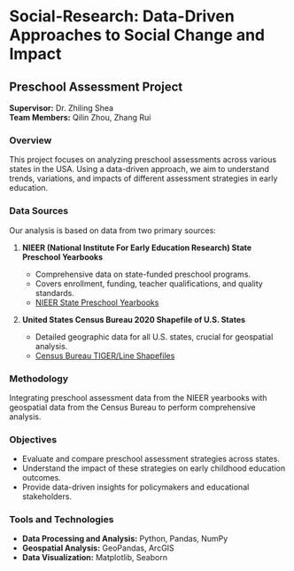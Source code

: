 # Social-Research: Data-Driven Approaches to Social Change and Impact

## Preschool Assessment Project
**Supervisor:** Dr. Zhiling Shea  
**Team Members:** Qilin Zhou, Zhang Rui

### Overview
This project focuses on analyzing preschool assessments across various states in the USA. Using a data-driven approach, we aim to understand trends, variations, and impacts of different assessment strategies in early education.

### Data Sources
Our analysis is based on data from two primary sources:

1. **NIEER (National Institute For Early Education Research) State Preschool Yearbooks**
   - Comprehensive data on state-funded preschool programs.
   - Covers enrollment, funding, teacher qualifications, and quality standards.
   - [NIEER State Preschool Yearbooks](https://nieer.org/state-preschool-yearbooks)

2. **United States Census Bureau 2020 Shapefile of U.S. States**
   - Detailed geographic data for all U.S. states, crucial for geospatial analysis.
   - [Census Bureau TIGER/Line Shapefiles](https://www.census.gov/geographies/mapping-files/time-series/geo/tiger-line-file.html)

### Methodology
Integrating preschool assessment data from the NIEER yearbooks with geospatial data from the Census Bureau to perform comprehensive analysis.

### Objectives
- Evaluate and compare preschool assessment strategies across states.
- Understand the impact of these strategies on early childhood education outcomes.
- Provide data-driven insights for policymakers and educational stakeholders.

### Tools and Technologies
- **Data Processing and Analysis:** Python, Pandas, NumPy
- **Geospatial Analysis:** GeoPandas, ArcGIS
- **Data Visualization:** Matplotlib, Seaborn


